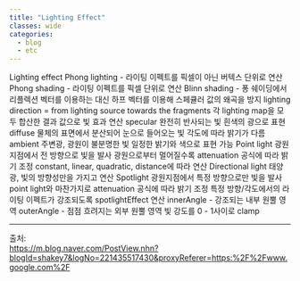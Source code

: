 ```yaml
---
title: "Lighting Effect"
classes: wide
categories: 
  - blog
  - etc
---
```

   

Lighting effect
Phong lighting - 라이팅 이펙트를 픽셀이 아닌 버텍스 단위로 연산
Phong shading - 라이팅 이펙트를 픽셀 단위로 연산
Blinn shading - 퐁 쉐이딩에서 리플렉션 벡터를 이용하는 대신 하프 벡터를 이용해 스페큘러 값의 왜곡을 방지
lighting direction = from lighting source towards the fragments
각 lighting map을 모두 합산한 결과 값으로 빛 효과 연산
specular
완전히 반사되는 빛
흰색의 광으로 표현
diffuse
물체의 표면에서 분산되어 눈으로 들어오는 빛
각도에 따라 밝기가 다름
ambient
주변광, 광원이 불분명한 빛
일정한 밝기와 색으로 표현 가능
Point light
광원 지점에서 전 방향으로 빛을 발사
광원으로부터 멀어질수록 attenuation 공식에 따라 밝기 조정
constant, linear, quadratic, distance에 따라 연산
Directional light
태양광, 빛의 방향성만을 가지고 연산
Spotlight
광원지점에서 특정 방향으로만 빛을 발사
point light와 마찬가지로 attenuation 공식에 따라 밝기 조정
특정 방향/각도에서의 라이팅 이펙트가 강조되도록 spotlightEffect 연산
innerAngle - 강조되는 내부 원뿔 영역
outerAngle - 점점 흐려지는 외부 원뿔 영역
빛 강도를 0 - 1사이로 clamp

  
---  
출처:   
<https://m.blog.naver.com/PostView.nhn?blogId=shakey7&logNo=221435517430&proxyReferer=https:%2F%2Fwww.google.com%2F>  
